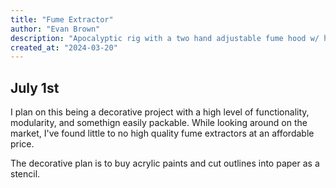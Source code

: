 ```yaml
---
title: "Fume Extractor"
author: "Evan Brown"
description: "Apocalyptic rig with a two hand adjustable fume hood w/ hot-swappable gas active carbon filtering canisters"
created_at: "2024-03-20"
---
```


## July 1st

I plan on this being a decorative project with a high level of functionality, modularity, and somethign easily packable. While looking around on the market, I've found little to no high quality fume extractors at an affordable price.

The decorative plan is to buy acrylic paints and cut outlines into paper as a stencil.
